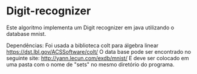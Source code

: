 # Digit-recognizer
Este algoritmo implementa um Digit recognizer em java utilizando o database mnist.

Dependências:
Foi usada a biblioteca colt para álgebra linear
https://dst.lbl.gov/ACSSoftware/colt/
O data base pode ser encontrado no seguinte site:
http://yann.lecun.com/exdb/mnist/
E deve ser colocado em uma pasta com o nome de "sets" no mesmo diretório do programa.
